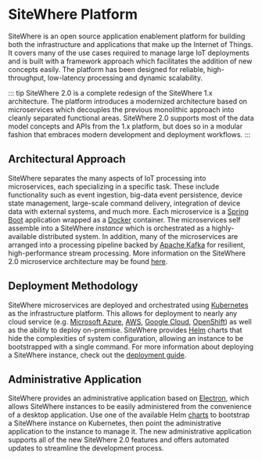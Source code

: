 # SiteWhere Platform

SiteWhere is an open source application enablement platform for building
both the infrastructure and applications that make up the Internet of Things.
It covers many of the use cases required to manage large IoT
deployments and is built with a framework approach which facilitates the
addition of new concepts easily. The platform has been designed for reliable,
high-throughput, low-latency processing and dynamic scalability.

::: tip
SiteWhere 2.0 is a complete redesign of the SiteWhere 1.x architecture.
The platform introduces a modernized architecture based on microservices
which decouples the previous monolithic approach into cleanly separated
functional areas. SiteWhere 2.0 supports most of the data model concepts and APIs from the 1.x
platform, but does so in a modular fashion that embraces modern development
and deployment workflows.
:::

## Architectural Approach

SiteWhere separates the many aspects of IoT processing into microservices, each
specializing in a specific task. These include functionality such as event ingestion,
big-data event persistence, device state management, large-scale command delivery,
integration of device data with external systems, and much more. Each microservice
is a [Spring Boot](https://spring.io/projects/spring-boot) application
wrapped as a [Docker](https://www.docker.com/) container. The microservices self
assemble into a SiteWhere _instance_ which is orchestrated as a highly-available
distributed system. In addition, many of the microservices are arranged into a
processing pipeline backed by [Apache Kafka](https://kafka.apache.org/)
for resilient, high-performance stream processing. More information on the SiteWhere 2.0
microservice architecture may be found [here](./microservice-overview.md).

## Deployment Methodology

SiteWhere microservices are deployed and orchestrated using [Kubernetes](https://kubernetes.io/)
as the infrastructure platform. This allows for deployment to nearly any cloud service
(e.g. [Microsoft Azure](https://azure.microsoft.com/en-us/services/kubernetes-service/),
[AWS](https://aws.amazon.com/eks/), [Google Cloud](https://cloud.google.com/kubernetes-engine/),
[OpenShift](https://www.openshift.com/)) as well as the ability to deploy on-premise.
SiteWhere provides [Helm](https://helm.sh/) charts that hide the complexities of system
configuration, allowing an instance to be bootstrapped with a single command. For more
information about deploying a SiteWhere instance, check out the
[deployment guide](../deployment/).

## Administrative Application

SiteWhere provides an administrative application based on [Electron](https://electronjs.org/),
which allows SiteWhere instances to be easily administered from the convenience
of a desktop application. Use one of the available Helm
[charts](https://github.com/sitewhere/sitewhere-k8s/tree/master/charts)
to bootstrap a SiteWhere instance on Kubernetes, then point the administrative application
to the instance to manage it. The new administrative application supports all of
the new SiteWhere 2.0 features and offers automated updates to streamline the
development process.

<InlineImage src="/images/platform/login.png" caption="Admnistrative Interface"/>
